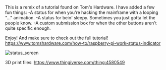 This is a remix of a tutorial found on Tom's Hardware. I have added a few fun things:
-A status for when you're hacking the mainframe with a looping "..." animation.
-A status for bein' sleepy. Sometimes you just gotta let the people know. 
-A custom submission box for when the other buttons aren't quite specific enough.

Enjoy! And make sure to check out the full tutorial! 
https://www.tomshardware.com/how-to/raspberry-pi-work-status-indicator


![status_screen](screen_gif.gif)

3D print files: https://www.thingiverse.com/thing:4580549
